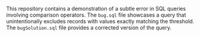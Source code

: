 This repository contains a demonstration of a subtle error in SQL queries involving comparison operators. The `bug.sql` file showcases a query that unintentionally excludes records with values exactly matching the threshold. The `bugSolution.sql` file provides a corrected version of the query.